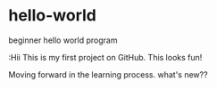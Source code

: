 # hello-world
beginner hello world program

:Hii
This is my first project on GitHub.
This looks fun!

Moving forward in the learning process. 
what's new??
